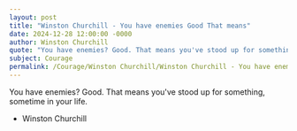```yaml
---
layout: post
title: "Winston Churchill - You have enemies Good That means"
date: 2024-12-28 12:00:00 -0000
author: Winston Churchill
quote: "You have enemies? Good. That means you've stood up for something, sometime in your life."
subject: Courage
permalink: /Courage/Winston Churchill/Winston Churchill - You have enemies Good That means
---
```


You have enemies? Good. That means you've stood up for something, sometime in your life.

- Winston Churchill
